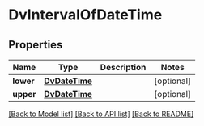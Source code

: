 # DvIntervalOfDateTime

## Properties
Name | Type | Description | Notes
------------ | ------------- | ------------- | -------------
**lower** | [**DvDateTime**](DvDateTime.md) |  | [optional] 
**upper** | [**DvDateTime**](DvDateTime.md) |  | [optional] 

[[Back to Model list]](../README.md#documentation-for-models) [[Back to API list]](../README.md#documentation-for-api-endpoints) [[Back to README]](../README.md)


